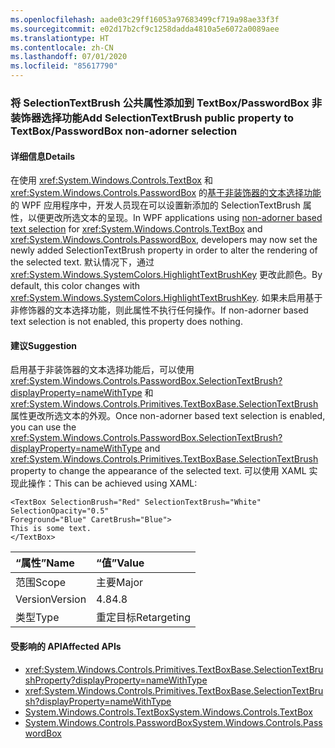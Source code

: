 ```yaml
---
ms.openlocfilehash: aade03c29ff16053a97683499cf719a98ae33f3f
ms.sourcegitcommit: e02d17b2cf9c1258dadda4810a5e6072a0089aee
ms.translationtype: HT
ms.contentlocale: zh-CN
ms.lasthandoff: 07/01/2020
ms.locfileid: "85617790"
---
```

### <a name="add-selectiontextbrush-public-property-to-textboxpasswordbox-non-adorner-selection"></a><span data-ttu-id="c89b4-101">将 SelectionTextBrush 公共属性添加到 TextBox/PasswordBox 非装饰器选择功能</span><span class="sxs-lookup"><span data-stu-id="c89b4-101">Add SelectionTextBrush public property to TextBox/PasswordBox non-adorner selection</span></span>

#### <a name="details"></a><span data-ttu-id="c89b4-102">详细信息</span><span class="sxs-lookup"><span data-stu-id="c89b4-102">Details</span></span>

<span data-ttu-id="c89b4-103">在使用 <xref:System.Windows.Controls.TextBox> 和 <xref:System.Windows.Controls.PasswordBox> 的[基于非装饰器的文本选择功能](https://github.com/Microsoft/dotnet/blob/master/Documentation/compatibility/wpf-TextBox-PasswordBox-text-selection-does-not-follow-system-colors.md)的 WPF 应用程序中，开发人员现在可以设置新添加的 SelectionTextBrush 属性，以便更改所选文本的呈现。</span><span class="sxs-lookup"><span data-stu-id="c89b4-103">In WPF applications using [non-adorner based text selection](https://github.com/Microsoft/dotnet/blob/master/Documentation/compatibility/wpf-TextBox-PasswordBox-text-selection-does-not-follow-system-colors.md) for <xref:System.Windows.Controls.TextBox> and <xref:System.Windows.Controls.PasswordBox>, developers may now set the newly added SelectionTextBrush property in order to alter the rendering of the selected text.</span></span>  <span data-ttu-id="c89b4-104">默认情况下，通过 <xref:System.Windows.SystemColors.HighlightTextBrushKey> 更改此颜色。</span><span class="sxs-lookup"><span data-stu-id="c89b4-104">By default, this color changes with <xref:System.Windows.SystemColors.HighlightTextBrushKey>.</span></span>  <span data-ttu-id="c89b4-105">如果未启用基于非修饰器的文本选择功能，则此属性不执行任何操作。</span><span class="sxs-lookup"><span data-stu-id="c89b4-105">If non-adorner based text selection is not enabled, this property does nothing.</span></span>

#### <a name="suggestion"></a><span data-ttu-id="c89b4-106">建议</span><span class="sxs-lookup"><span data-stu-id="c89b4-106">Suggestion</span></span>

<span data-ttu-id="c89b4-107">启用基于非装饰器的文本选择功能后，可以使用 <xref:System.Windows.Controls.PasswordBox.SelectionTextBrush?displayProperty=nameWithType> 和 <xref:System.Windows.Controls.Primitives.TextBoxBase.SelectionTextBrush> 属性更改所选文本的外观。</span><span class="sxs-lookup"><span data-stu-id="c89b4-107">Once non-adorner based text selection is enabled, you can use the <xref:System.Windows.Controls.PasswordBox.SelectionTextBrush?displayProperty=nameWithType> and <xref:System.Windows.Controls.Primitives.TextBoxBase.SelectionTextBrush> property to change the appearance of the selected text.</span></span> <span data-ttu-id="c89b4-108">可以使用 XAML 实现此操作：</span><span class="sxs-lookup"><span data-stu-id="c89b4-108">This can be achieved using XAML:</span></span>

<pre><code class="lang-xaml">&lt;TextBox SelectionBrush=&quot;Red&quot; SelectionTextBrush=&quot;White&quot;  SelectionOpacity=&quot;0.5&quot;&#13;&#10;Foreground=&quot;Blue&quot; CaretBrush=&quot;Blue&quot;&gt;&#13;&#10;This is some text.&#13;&#10;&lt;/TextBox&gt;&#13;&#10;</code></pre>

| <span data-ttu-id="c89b4-109">“属性”</span><span class="sxs-lookup"><span data-stu-id="c89b4-109">Name</span></span>    | <span data-ttu-id="c89b4-110">“值”</span><span class="sxs-lookup"><span data-stu-id="c89b4-110">Value</span></span>       |
|:--------|:------------|
| <span data-ttu-id="c89b4-111">范围</span><span class="sxs-lookup"><span data-stu-id="c89b4-111">Scope</span></span>   | <span data-ttu-id="c89b4-112">主要</span><span class="sxs-lookup"><span data-stu-id="c89b4-112">Major</span></span>       |
| <span data-ttu-id="c89b4-113">Version</span><span class="sxs-lookup"><span data-stu-id="c89b4-113">Version</span></span> | <span data-ttu-id="c89b4-114">4.8</span><span class="sxs-lookup"><span data-stu-id="c89b4-114">4.8</span></span>         |
| <span data-ttu-id="c89b4-115">类型</span><span class="sxs-lookup"><span data-stu-id="c89b4-115">Type</span></span>    | <span data-ttu-id="c89b4-116">重定目标</span><span class="sxs-lookup"><span data-stu-id="c89b4-116">Retargeting</span></span> |

#### <a name="affected-apis"></a><span data-ttu-id="c89b4-117">受影响的 API</span><span class="sxs-lookup"><span data-stu-id="c89b4-117">Affected APIs</span></span>

- <xref:System.Windows.Controls.Primitives.TextBoxBase.SelectionTextBrushProperty?displayProperty=nameWithType>
- <xref:System.Windows.Controls.Primitives.TextBoxBase.SelectionTextBrush?displayProperty=nameWithType>
- [<span data-ttu-id="c89b4-118">System.Windows.Controls.TextBox</span><span class="sxs-lookup"><span data-stu-id="c89b4-118">System.Windows.Controls.TextBox</span></span>](xref:System.Windows.Controls.TextBox)
- [<span data-ttu-id="c89b4-119">System.Windows.Controls.PasswordBox</span><span class="sxs-lookup"><span data-stu-id="c89b4-119">System.Windows.Controls.PasswordBox</span></span>](xref:System.Windows.Controls.PasswordBox)
